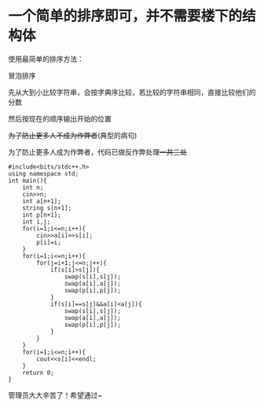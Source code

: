 # 一个简单的排序即可，并不需要楼下的结构体

使用最简单的排序方法：

冒泡排序

先从大到小比较字符串，会按字典序比较，若比较的字符串相同，直接比较他们的分数

然后按现在的顺序输出开始的位置

~~为了防止更多人不成为作弊者~~(典型的病句)

为了防止更多人成为作弊者，代码已做反作弊处理~~一共三处~~

```
#include<bits/stdc++.h>
using namespace std;
int main(){
    int n;
    cin>>n;
    int a[n+1];
    string s[n+1];
    int p[n+1];
    int i,j;
    for(i=1;i<=n;i++){
        cin>>a[i]>>s[i];
        p[i]=i;
    }
    for(i=1;i<=n;i++){
        for(j=i+1;j<=n;j++){
            if(s[i]>s[j]){
                swap(s[i],s[j]);
                swap(a[i],a[j]);
                swap(p[i],p[j]);
            }
            if(s[i]==s[j]&&a[i]<a[j]){
                swap(s[i],s[j]);
                swap(a[i],a[j]);
                swap(p[i],p[j]);
            }
        }
    }
    for(i=1;i<=n;i++){
        cout<<s[i]<<endl;
    }
    return 0;
}
```
管理员大大辛苦了！希望通过~
